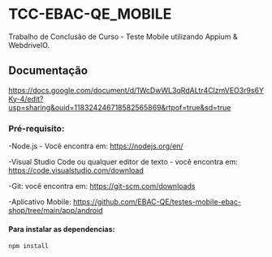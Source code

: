 # TCC-EBAC-QE_MOBILE

Trabalho de Conclusão de Curso - Teste Mobile utilizando Appium & WebdriveIO.

## Documentação 

https://docs.google.com/document/d/1WcDwWL3qRdALtr4ClzmVEO3r9s6YKy-4/edit?usp=sharing&ouid=118324246718582565869&rtpof=true&sd=true

### Pré-requisito:

-Node.js - Você encontra em: https://nodejs.org/en/

-Visual Studio Code ou qualquer editor de texto - você encontra em: https://code.visualstudio.com/download

-Git: você encontra em: https://git-scm.com/downloads

-Aplicativo Mobile: https://github.com/EBAC-QE/testes-mobile-ebac-shop/tree/main/app/android

#### Para instalar as dependencias:
```
npm install 
```

